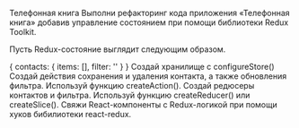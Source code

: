 Телефонная книга Выполни рефакторинг кода приложения «Телефонная книга» добавив
управление состоянием при помощи библиотеки Redux Toolkit.

Пусть Redux-состояние выглядит следующим образом.

{ contacts: { items: [], filter: '' } } Создай хранилище с configureStore()
Создай действия сохранения и удаления контакта, а также обновления фильтра.
Используй функцию createAction(). Создай редюсеры контактов и фильтра. Используй
функцию createReducer() или createSlice(). Свяжи React-компоненты с
Redux-логикой при помощи хуков бибилиотеки react-redux.
